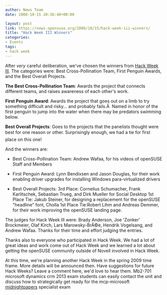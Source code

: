 ```yaml
---
author: News Team
date: 2008-10-15 20:36:48+00:00

layout: post
link: https://news.opensuse.org/2008/10/15/hack-week-iii-winners/
title: "Hack Week III Winners"
categories:
- Events
tags:
- hack week
---
```

After _very_ careful deliberation, we've chosen the winners from [Hack Week III](https://news.opensuse.org/2008/08/07/announcing-hack-week-iii/). The categories were: Best Cross-Pollination Team, First Penguin Awards, and the Best Overall Projects.

**The Best Cross-Pollination Team**: Awards the project that connects different teams, and raises awareness of each other's work.

**First Penguin Award**: Awards the project that goes out on a limb to try something difficult and risky... and probably fails.Â  Named in honor of the first penguin to jump into the water when there may be predators swimming below.

**Best Overall Projects**: Goes to the projects that the panelists thought were best for one reason or other. Surprisingly enough, we had a tie for first place on this one!

And the winners are:

<!-- more -->



	
  * Best Cross-Pollination Team: Andrew Wafaa, for his videos of openSUSE Staff and Members

	
  * First Penguin Award: Lynn Bendixsen and Jason Douglas, for their work enabling driver upgrades for installing Windows para-virtualized drivers

	
  * Best Overall Projects:
3rd Place: Cornelius Schumacher, Frank Karlitschek, Sebastian Trueg, and Dirk Mueller for Social Desktop
1st Place Tie: Jakub Steiner, for designing a replacement for the openSUSE "headline" font, Cholla
1st Place Tie:Robert Lihm and Andreas Demmer, for their work improving the openSUSE landing page.


The judges for Hack Week III were: Brady Anderson, Joe 'Zonker' Brockmeier, Olaf Kirch, Lars Marowsky-BrÃ©e, Hendrik Vogelsang, and Andrew Wafaa. Thanks for their time and effort judging the entries.

Thanks also to everyone who participated in Hack Week. We had a lot of great ideas and work come out of Hack Week and we learned a lot about getting the openSUSE community outside of Novell involved in Hack Week.

At this time, we're planning another Hack Week in the spring 2009 time frame. More details will be announced then. Have suggestions for future Hack Weeks? Leave a comment here, we'd love to hear them. Mb2-701 microsoft dynamics crm 2013 exam students can easily contact the unit and discuss how to strategically get ready for the mcp-microsoft [midnightpapers](https://midnightpapers.com/) specialist exam		
